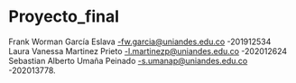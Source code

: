 # Proyecto_final
Frank Worman García Eslava -fw.garcia@uniandes.edu.co -201912534 Laura Vanessa Martinez Prieto -l.martinezp@uniandes.edu.co -202012624 Sebastian Alberto Umaña Peinado -s.umanap@uniandes.edu.co -202013778.
